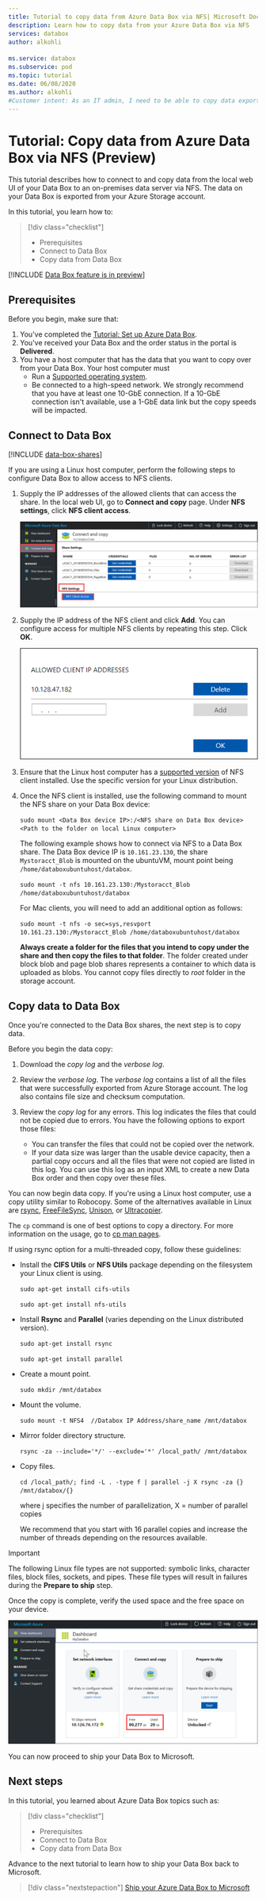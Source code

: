 ```yaml
---
title: Tutorial to copy data from Azure Data Box via NFS| Microsoft Docs
description: Learn how to copy data from your Azure Data Box via NFS
services: databox
author: alkohli

ms.service: databox
ms.subservice: pod
ms.topic: tutorial
ms.date: 06/08/2020
ms.author: alkohli
#Customer intent: As an IT admin, I need to be able to copy data exported from Azure to Data Box, to an on-premises data server.
---
```

# Tutorial: Copy data from Azure Data Box via NFS (Preview)

This tutorial describes how to connect to and copy data from the local web UI of your Data Box to an on-premises data server via NFS. The data on your Data Box is exported from your Azure Storage account.

In this tutorial, you learn how to:

> [!div class="checklist"]
>
> * Prerequisites
> * Connect to Data Box
> * Copy data from Data Box

[!INCLUDE [Data Box feature is in preview](../../includes/data-box-feature-is-preview-info.md)]

## Prerequisites

Before you begin, make sure that:

1. You've completed the [Tutorial: Set up Azure Data Box](data-box-deploy-set-up.md).
2. You've received your Data Box and the order status in the portal is **Delivered**.
3. You have a host computer that has the data that you want to copy over from your Data Box. Your host computer must
   * Run a [Supported operating system](data-box-system-requirements.md).
   * Be connected to a high-speed network. We strongly recommend that you have at least one 10-GbE connection. If a 10-GbE connection isn't available, use a 1-GbE data link but the copy speeds will be impacted.

## Connect to Data Box

[!INCLUDE [data-box-shares](../../includes/data-box-shares.md)]

If you are using a Linux host computer, perform the following steps to configure Data Box to allow access to NFS clients.

1. Supply the IP addresses of the allowed clients that can access the share. In the local web UI, go to **Connect and copy** page. Under **NFS settings**, click **NFS client access**. 

    ![Configure NFS client access 1](media/data-box-deploy-copy-data/nfs-client-access.png)

2. Supply the IP address of the NFS client and click **Add**. You can configure access for multiple NFS clients by repeating this step. Click **OK**.

    ![Configure NFS client access 2](media/data-box-deploy-copy-data/nfs-client-access2.png)

2. Ensure that the Linux host computer has a [supported version](data-box-system-requirements.md) of NFS client installed. Use the specific version for your Linux distribution. 

3. Once the NFS client is installed, use the following command to mount the NFS share on your Data Box device:

    `sudo mount <Data Box device IP>:/<NFS share on Data Box device> <Path to the folder on local Linux computer>`

    The following example shows how to connect via NFS to a Data Box share. The Data Box device IP is `10.161.23.130`, the share `Mystoracct_Blob` is mounted on the ubuntuVM, mount point being `/home/databoxubuntuhost/databox`.

    `sudo mount -t nfs 10.161.23.130:/Mystoracct_Blob /home/databoxubuntuhost/databox`
    
    For Mac clients, you will need to add an additional option as follows: 
    
    `sudo mount -t nfs -o sec=sys,resvport 10.161.23.130:/Mystoracct_Blob /home/databoxubuntuhost/databox`

    **Always create a folder for the files that you intend to copy under the share and then copy the files to that folder**. The folder created under block blob and page blob shares represents a container to which data is uploaded as blobs. You cannot copy files directly to *root* folder in the storage account.

## Copy data to Data Box

Once you're connected to the Data Box shares, the next step is to copy data.

Before you begin the data copy:

1. Download the *copy log* and the *verbose log*. 
2. Review the *verbose log*. The *verbose log* contains a list of all the files that were successfully exported from Azure Storage account. The log also contains file size and checksum computation.

3. Review the *copy log* for any errors. This log indicates the files that could not be copied due to errors. You have the following options to export those files: 

    - You can transfer the files that could not be copied over the network. 
    - If your data size was larger than the usable device capacity, then a partial copy occurs and all the files that were not copied are listed in this log. You can use this log as an input XML to create a new Data Box order and then copy over these files.

 You can now begin data copy. If you're using a Linux host computer, use a copy utility similar to Robocopy. Some of the alternatives available in Linux are [rsync](https://rsync.samba.org/), [FreeFileSync](https://www.freefilesync.org/), [Unison](https://www.cis.upenn.edu/~bcpierce/unison/), or [Ultracopier](https://ultracopier.first-world.info/).  

The `cp` command is one of best options to copy a directory. For more information on the usage, go to [cp man pages](http://man7.org/linux/man-pages/man1/cp.1.html).

If using rsync option for a multi-threaded copy, follow these guidelines:

* Install the **CIFS Utils** or **NFS Utils** package depending on the filesystem your Linux client is using.

    `sudo apt-get install cifs-utils`

    `sudo apt-get install nfs-utils`

* Install **Rsync** and **Parallel** (varies depending on the Linux distributed version).

    `sudo apt-get install rsync`
   
    `sudo apt-get install parallel` 

* Create a mount point.

    `sudo mkdir /mnt/databox`

* Mount the volume.

    `sudo mount -t NFS4  //Databox IP Address/share_name /mnt/databox` 

* Mirror folder directory structure.  

    `rsync -za --include='*/' --exclude='*' /local_path/ /mnt/databox`

* Copy files.

    `cd /local_path/; find -L . -type f | parallel -j X rsync -za {} /mnt/databox/{}`

     where j specifies the number of parallelization,  X = number of parallel copies

     We recommend that you start with 16 parallel copies and increase the number of threads depending on the resources available.

> [!IMPORTANT]
> The following Linux file types are not supported: symbolic links, character files, block files, sockets, and pipes. These file types will result in failures during the **Prepare to ship** step.

Once the copy is complete, verify the used space and the free space on your device.

   ![Verify free and used space on dashboard](media/data-box-deploy-copy-data/verify-used-space-dashboard.png)

You can now proceed to ship your Data Box to Microsoft.

## Next steps

In this tutorial, you learned about Azure Data Box topics such as:

> [!div class="checklist"]
>
> * Prerequisites
> * Connect to Data Box
> * Copy data from Data Box

Advance to the next tutorial to learn how to ship your Data Box back to Microsoft.

> [!div class="nextstepaction"]
> [Ship your Azure Data Box to Microsoft](./data-box-export-deploy-picked-up.md)
